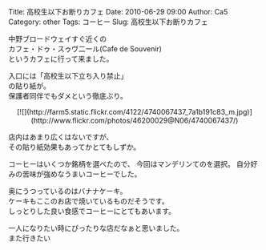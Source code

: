 Title: 高校生以下お断りカフェ
Date: 2010-06-29 09:00
Author: Ca5
Category: other
Tags: コーヒー
Slug: 高校生以下お断りカフェ

中野ブロードウェイすぐ近くの  
カフェ・ドゥ・スゥヴ二ール(Cafe de Souvenir)  
というカフェに行って来ました。

入口には「高校生以下立ち入り禁止」  
の貼り紙が。  
保護者同伴でもダメという徹底ぶり。

<p>
<center>
[![](http://farm5.static.flickr.com/4122/4740067437_7a1b191c83_m.jpg)](http://www.flickr.com/photos/46200029@N06/4740067437/)

</center>
  
店内はあまり広くはないですが、  
その貼り紙効果もあってかとてもしずか。

</p>
コーヒーはいくつか銘柄を選べたので、  
今回はマンデリンてのを選択。  
自分好みの苦味が強めなうまいコーヒーでした。

奥にうつっているのはバナナケーキ。  
ケーキもここのお店で焼いているものだそうです。  
しっとりした良い食感でコーヒーにとてもあいます。

一人になりたい時にぴったりな店だなぁと思いました。  
また行きたい
